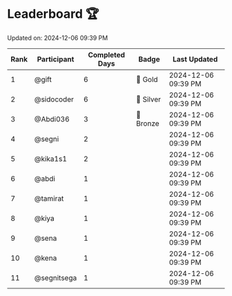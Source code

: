 # Leaderboard 🏆

Updated on: 2024-12-06 09:39 PM

| Rank | Participant       | Completed Days | Badge      | Last Updated         |
|------|-------------------|----------------|------------|----------------------|
| 1    | @gift             | 6              | 🏅 Gold     | 2024-12-06 09:39 PM |
| 2    | @sidocoder        | 6              | 🥈 Silver   | 2024-12-06 09:39 PM |
| 3    | @Abdi036          | 3              | 🥉 Bronze   | 2024-12-06 09:39 PM |
| 4    | @segni            | 2              |            | 2024-12-06 09:39 PM |
| 5    | @kika1s1          | 2              |            | 2024-12-06 09:39 PM |
| 6    | @abdi             | 1              |            | 2024-12-06 09:39 PM |
| 7    | @tamirat          | 1              |            | 2024-12-06 09:39 PM |
| 8    | @kiya             | 1              |            | 2024-12-06 09:39 PM |
| 9    | @sena             | 1              |            | 2024-12-06 09:39 PM |
| 10   | @kena             | 1              |            | 2024-12-06 09:39 PM |
| 11   | @segnitsega       | 1              |            | 2024-12-06 09:39 PM |
